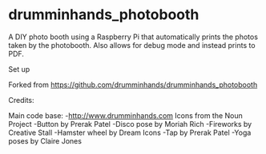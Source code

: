 drumminhands_photobooth
=======================

A DIY photo booth using a Raspberry Pi that automatically prints the photos taken by the photobooth. Also allows for debug mode and instead prints to PDF.

Set up 

Forked from https://github.com/drumminhands/drumminhands_photobooth

Credits:

Main code base:
-http://www.drumminhands.com
Icons from the Noun Project
-Button by Prerak Patel
-Disco pose by Moriah Rich
-Fireworks by Creative Stall
-Hamster wheel by Dream Icons
-Tap by Prerak Patel
-Yoga poses by Claire Jones
